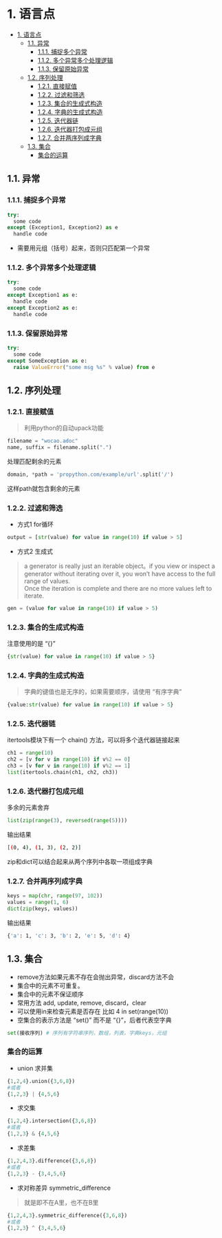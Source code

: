 # 1. 语言点

<!-- TOC -->

- [1. 语言点](#1-语言点)
    - [1.1. 异常](#11-异常)
        - [1.1.1. 捕捉多个异常](#111-捕捉多个异常)
        - [1.1.2. 多个异常多个处理逻辑](#112-多个异常多个处理逻辑)
        - [1.1.3. 保留原始异常](#113-保留原始异常)
    - [1.2. 序列处理](#12-序列处理)
        - [1.2.1. 直接赋值](#121-直接赋值)
        - [1.2.2. 过滤和筛选](#122-过滤和筛选)
        - [1.2.3. 集合的生成式构造](#123-集合的生成式构造)
        - [1.2.4. 字典的生成式构造](#124-字典的生成式构造)
        - [1.2.5. 迭代器链](#125-迭代器链)
        - [1.2.6. 迭代器打包成元组](#126-迭代器打包成元组)
        - [1.2.7. 合并两序列成字典](#127-合并两序列成字典)
    - [1.3. 集合](#13-集合)
        - [集合的运算](#集合的运算)

<!-- /TOC -->

## 1.1. 异常
### 1.1.1. 捕捉多个异常
```python
try:
  some code
except (Exception1, Exception2) as e
  handle code
```
+ 需要用元组（括号）起来，否则只匹配第一个异常

### 1.1.2. 多个异常多个处理逻辑
```python
try:
  some code
except Exception1 as e:
  handle code
except Exception2 as e:
  handle code
```

### 1.1.3. 保留原始异常
```python
try:
  some code
except SomeException as e:
  raise ValueError("some msg %s" % value) from e
```

## 1.2. 序列处理
### 1.2.1. 直接赋值
> 利用python的自动upack功能

```python
filename = "wocao.adoc"
name, suffix = filename.split(".")
```
处理匹配剩余的元素
```python
domain, *path = 'propython.com/example/url'.split('/')
```
这样path就包含剩余的元素

### 1.2.2. 过滤和筛选
+ 方式1 for循环
```python
output = [str(value) for value in range(10) if value > 5]
```

+ 方式2 生成式
> a generator is really just an iterable object。if you view or inspect a generator without iterating over it, you won’t
have access to the full range of values.  
Once the iteration is complete and there are no more values left to iterate.

```python
gen = (value for value in range(10) if value > 5)
```
### 1.2.3. 集合的生成式构造
注意使用的是 “{}”
```python
{str(value) for value in range(10) if value > 5}
```

### 1.2.4. 字典的生成式构造 
> 字典的键值也是无序的，如果需要顺序，请使用 “有序字典”

```python
{value:str(value) for value in range(10) if value > 5}
```

### 1.2.5. 迭代器链
itertools模块下有一个 chain() 方法，可以将多个迭代器链接起来
```python
ch1 = range(10)
ch2 = [v for v in range(10) if v%2 == 0]
ch3 = [v for v in range(10) if v%2 == 1]
list(itertools.chain(ch1, ch2, ch3))
```

### 1.2.6. 迭代器打包成元组
多余的元素舍弃
```python
list(zip(range(3), reversed(range(5))))
```
输出结果
```sh
[(0, 4), (1, 3), (2, 2)]
```
zip和dict可以结合起来从两个序列中各取一项组成字典

### 1.2.7. 合并两序列成字典
```python
keys = map(chr, range(97, 102))
values = range(1, 6)
dict(zip(keys, values))
```
输出结果
```sh
{'a': 1, 'c': 3, 'b': 2, 'e': 5, 'd': 4}
```

## 1.3. 集合
+ remove方法如果元素不存在会抛出异常，discard方法不会
+ 集合中的元素不可重复。
+ 集合中的元素不保证顺序
+ 常用方法 add, update, remove, discard，clear
+ 可以使用in来检查元素是否存在 比如 4 in set(range(10))
+ 空集合的表示方法是 “set()” 而不是 “{}”，后者代表空字典

```python
set(接收序列) # 序列有字符串序列，数组，列表，字典keys，元组
```

### 集合的运算
+ union 求并集
```python
{1,2,4}.union({3,6,8})
#或者
{1,2,3} | {4,5,6}
```

+ 求交集
```python
{1,2,4}.intersection({3,6,8})
#或者
{1,2,3} & {4,5,6}
```

+ 求差集
```python
{1,2,4,3}.difference({3,6,8})
#或者
{1,2,3} - {3,4,5,6}
```

+ 求对称差异 symmetric_difference
> 就是即不在A里，也不在B里

```python
{1,2,4,3}.symmetric_difference({3,6,8})
#或者
{1,2,3} ^ {3,4,5,6}
```

